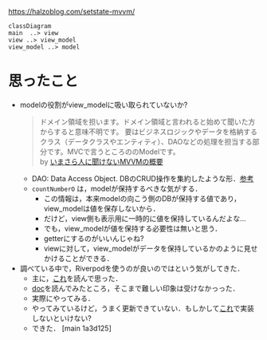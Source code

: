 https://halzoblog.com/setstate-mvvm/

```mermaid
classDiagram
main  ..> view
view ..> view_model
view_model ..> model

```

# 思ったこと
- modelの役割がview_modelに吸い取られていないか?
    > ドメイン領域を担います。ドメイン領域と言われると始めて聞いた方からすると意味不明です。
要はビジネスロジックやデータを格納するクラス（データクラスやエンティティ）、DAOなどの処理を担当する部分です。MVCで言うところののModelです。  
    by [いまさら人に聞けないMVVMの概要](https://qiita.com/naoi/items/05c2b1bba9b0fa4b0700)
    - DAO: Data Access Object. DBのCRUD操作を集約したような形．[参考](https://qiita.com/KyungJoon960/items/e0e926c56e67c709d612)
    - `countNumberO` は，modelが保持するべきな気がする．
        - この情報は，本来modelの向こう側のDBが保持する値であり，view_modelは値を保存しないから．
        - だけど，view側も表示用に一時的に値を保持しているんだよな…
        - でも，view_modelが値を保持する必要性は無いと思う．
        - getterにするのがいいんじゃね?
        - viewに対して，view_modelがデータを保持しているかのように見せかけることができる．
- 調べている中で，Riverpodを使うのが良いのではという気がしてきた．
  - 主に，[これ](https://zenn.dev/koji_1009/articles/f15ff24e20e36f)を読んで思った．
  - [doc](https://riverpod.dev)を読んでみたところ，そこまで難しい印象は受けなかっった．
  - 実際にやってみる．
  - やってみているけど，うまく更新できていない．もしかして[これ](https://zenn.dev/naoya_maeda/articles/a8bbf40a202c74#statenotifierprovider)で実装しないといけない?
  - できた． [main 1a3d125]
